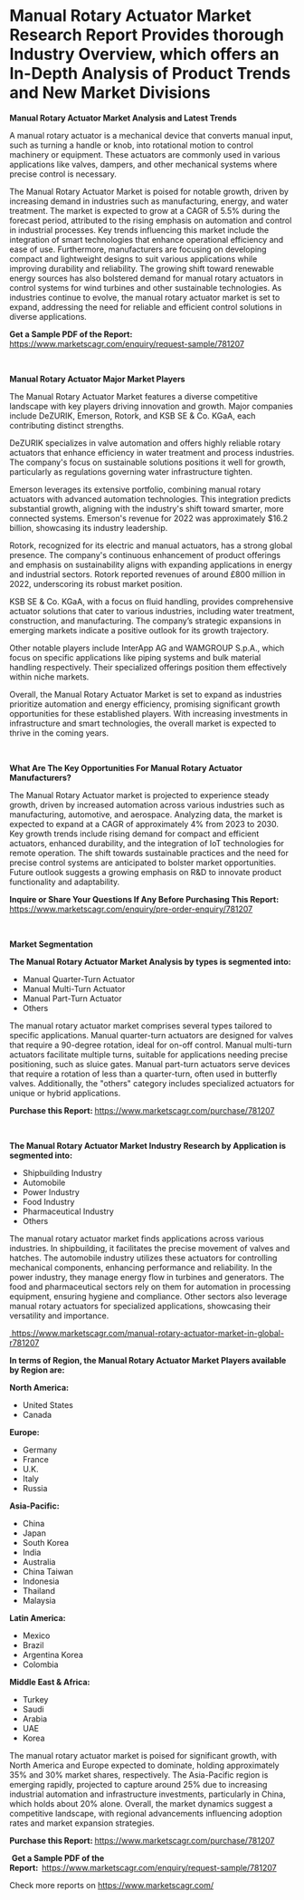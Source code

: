 <p><h1>Manual Rotary Actuator Market Research Report Provides thorough Industry Overview, which offers an In-Depth Analysis of Product Trends and New Market Divisions</h1></p><p><strong>Manual Rotary Actuator Market Analysis and Latest Trends</strong></p>
<p><p>A manual rotary actuator is a mechanical device that converts manual input, such as turning a handle or knob, into rotational motion to control machinery or equipment. These actuators are commonly used in various applications like valves, dampers, and other mechanical systems where precise control is necessary. </p><p>The Manual Rotary Actuator Market is poised for notable growth, driven by increasing demand in industries such as manufacturing, energy, and water treatment. The market is expected to grow at a CAGR of 5.5% during the forecast period, attributed to the rising emphasis on automation and control in industrial processes. Key trends influencing this market include the integration of smart technologies that enhance operational efficiency and ease of use. Furthermore, manufacturers are focusing on developing compact and lightweight designs to suit various applications while improving durability and reliability. The growing shift toward renewable energy sources has also bolstered demand for manual rotary actuators in control systems for wind turbines and other sustainable technologies. As industries continue to evolve, the manual rotary actuator market is set to expand, addressing the need for reliable and efficient control solutions in diverse applications.</p></p>
<p><strong>Get a Sample PDF of the Report:&nbsp;</strong> <a href="https://www.marketscagr.com/enquiry/request-sample/781207?utm_campaign=3440&utm_medium=2&utm_source=Github&utm_content=ia&utm_term=26032025&utm_id=manual-rotary-actuator">https://www.marketscagr.com/enquiry/request-sample/781207</a></p>
<p>&nbsp;</p>
<p><strong>Manual Rotary Actuator Major Market Players</strong></p>
<p><p>The Manual Rotary Actuator Market features a diverse competitive landscape with key players driving innovation and growth. Major companies include DeZURIK, Emerson, Rotork, and KSB SE & Co. KGaA, each contributing distinct strengths.</p><p>DeZURIK specializes in valve automation and offers highly reliable rotary actuators that enhance efficiency in water treatment and process industries. The company's focus on sustainable solutions positions it well for growth, particularly as regulations governing water infrastructure tighten.</p><p>Emerson leverages its extensive portfolio, combining manual rotary actuators with advanced automation technologies. This integration predicts substantial growth, aligning with the industry's shift toward smarter, more connected systems. Emerson's revenue for 2022 was approximately $16.2 billion, showcasing its industry leadership.</p><p>Rotork, recognized for its electric and manual actuators, has a strong global presence. The company's continuous enhancement of product offerings and emphasis on sustainability aligns with expanding applications in energy and industrial sectors. Rotork reported revenues of around £800 million in 2022, underscoring its robust market position.</p><p>KSB SE & Co. KGaA, with a focus on fluid handling, provides comprehensive actuator solutions that cater to various industries, including water treatment, construction, and manufacturing. The company’s strategic expansions in emerging markets indicate a positive outlook for its growth trajectory.</p><p>Other notable players include InterApp AG and WAMGROUP S.p.A., which focus on specific applications like piping systems and bulk material handling respectively. Their specialized offerings position them effectively within niche markets.</p><p>Overall, the Manual Rotary Actuator Market is set to expand as industries prioritize automation and energy efficiency, promising significant growth opportunities for these established players. With increasing investments in infrastructure and smart technologies, the overall market is expected to thrive in the coming years.</p></p>
<p>&nbsp;</p>
<p><strong>What Are The Key Opportunities For Manual Rotary Actuator Manufacturers?</strong></p>
<p><p>The Manual Rotary Actuator market is projected to experience steady growth, driven by increased automation across various industries such as manufacturing, automotive, and aerospace. Analyzing data, the market is expected to expand at a CAGR of approximately 4% from 2023 to 2030. Key growth trends include rising demand for compact and efficient actuators, enhanced durability, and the integration of IoT technologies for remote operation. The shift towards sustainable practices and the need for precise control systems are anticipated to bolster market opportunities. Future outlook suggests a growing emphasis on R&D to innovate product functionality and adaptability.</p></p>
<p><strong>Inquire or Share Your Questions If Any Before Purchasing This Report:</strong> <a href="https://www.marketscagr.com/enquiry/pre-order-enquiry/781207?utm_campaign=3440&utm_medium=2&utm_source=Github&utm_content=ia&utm_term=26032025&utm_id=manual-rotary-actuator">https://www.marketscagr.com/enquiry/pre-order-enquiry/781207</a></p>
<p>&nbsp;</p>
<p><strong>Market Segmentation</strong></p>
<p><strong>The Manual Rotary Actuator Market Analysis by types is segmented into:</strong></p>
<p><ul><li>Manual Quarter-Turn Actuator</li><li>Manual Multi-Turn Actuator</li><li>Manual Part-Turn Actuator</li><li>Others</li></ul></p>
<p><p>The manual rotary actuator market comprises several types tailored to specific applications. Manual quarter-turn actuators are designed for valves that require a 90-degree rotation, ideal for on-off control. Manual multi-turn actuators facilitate multiple turns, suitable for applications needing precise positioning, such as sluice gates. Manual part-turn actuators serve devices that require a rotation of less than a quarter-turn, often used in butterfly valves. Additionally, the "others" category includes specialized actuators for unique or hybrid applications.</p></p>
<p><strong>Purchase this Report:&nbsp;</strong><a href="https://www.marketscagr.com/purchase/781207?utm_campaign=3440&utm_medium=2&utm_source=Github&utm_content=ia&utm_term=26032025&utm_id=manual-rotary-actuator">https://www.marketscagr.com/purchase/781207</a></p>
<p>&nbsp;</p>
<p><strong>The Manual Rotary Actuator Market Industry Research by Application is segmented into:</strong></p>
<p><ul><li>Shipbuilding Industry</li><li>Automobile</li><li>Power Industry</li><li>Food Industry</li><li>Pharmaceutical Industry</li><li>Others</li></ul></p>
<p><p>The manual rotary actuator market finds applications across various industries. In shipbuilding, it facilitates the precise movement of valves and hatches. The automobile industry utilizes these actuators for controlling mechanical components, enhancing performance and reliability. In the power industry, they manage energy flow in turbines and generators. The food and pharmaceutical sectors rely on them for automation in processing equipment, ensuring hygiene and compliance. Other sectors also leverage manual rotary actuators for specialized applications, showcasing their versatility and importance.</p></p>
<p><a href="https://www.marketscagr.com/manual-rotary-actuator-market-in-global-r781207?utm_campaign=3440&utm_medium=2&utm_source=Github&utm_content=ia&utm_term=26032025&utm_id=manual-rotary-actuator">&nbsp;https://www.marketscagr.com/manual-rotary-actuator-market-in-global-r781207</a></p>
<p><strong>In terms of Region, the Manual Rotary Actuator Market Players available by Region are:</strong></p>
<p>
    <p> <strong> North America: </strong>
        <ul>
            <li>United States</li>
            <li>Canada</li>
        </ul>
        </p> 
    <p> <strong> Europe: </strong>
        <ul>
            <li>Germany</li>
            <li>France</li>
            <li>U.K.</li>
            <li>Italy</li>
            <li>Russia</li>
        </ul>
        </p> 
    <p> <strong> Asia-Pacific: </strong>
        <ul>
            <li>China</li>
            <li>Japan</li>
            <li>South Korea</li>
            <li>India</li>
            <li>Australia</li>
            <li>China Taiwan</li>
            <li>Indonesia</li>
            <li>Thailand</li>
            <li>Malaysia</li>
        </ul>
        </p> 
    <p> <strong> Latin America: </strong>
        <ul>
            <li>Mexico</li>
            <li>Brazil</li>
            <li>Argentina Korea</li>
            <li>Colombia</li>
        </ul>
        </p> 
    <p> <strong> Middle East & Africa: </strong>
        <ul>
            <li>Turkey</li>
            <li>Saudi</li>
            <li>Arabia</li>
            <li>UAE</li>
            <li>Korea</li>
        </ul>
    </p>
    </p>
<p><p>The manual rotary actuator market is poised for significant growth, with North America and Europe expected to dominate, holding approximately 35% and 30% market shares, respectively. The Asia-Pacific region is emerging rapidly, projected to capture around 25% due to increasing industrial automation and infrastructure investments, particularly in China, which holds about 20% alone. Overall, the market dynamics suggest a competitive landscape, with regional advancements influencing adoption rates and market expansion strategies.</p></p>
<p><strong>Purchase this Report: </strong><a href="https://www.marketscagr.com/purchase/781207?utm_campaign=3440&utm_medium=2&utm_source=Github&utm_content=ia&utm_term=26032025&utm_id=manual-rotary-actuator">https://www.marketscagr.com/purchase/781207</a></p>
<p>&nbsp;<strong>Get a Sample PDF of the Report:&nbsp;&nbsp;</strong><a href="https://www.marketscagr.com/enquiry/request-sample/781207?utm_campaign=3440&utm_medium=2&utm_source=Github&utm_content=ia&utm_term=26032025&utm_id=manual-rotary-actuator">https://www.marketscagr.com/enquiry/request-sample/781207</a></p>
<p><strong></strong></p>
<p>Check more reports on <a href="https://www.marketscagr.com/?utm_campaign=3440&utm_medium=2&utm_source=Github&utm_content=ia&utm_term=26032025&utm_id=manual-rotary-actuator">https://www.marketscagr.com/</a></p>